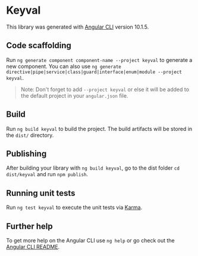 # Keyval

This library was generated with [Angular CLI](https://github.com/angular/angular-cli) version 10.1.5.

## Code scaffolding

Run `ng generate component component-name --project keyval` to generate a new component. You can also use `ng generate directive|pipe|service|class|guard|interface|enum|module --project keyval`.
> Note: Don't forget to add `--project keyval` or else it will be added to the default project in your `angular.json` file. 

## Build

Run `ng build keyval` to build the project. The build artifacts will be stored in the `dist/` directory.

## Publishing

After building your library with `ng build keyval`, go to the dist folder `cd dist/keyval` and run `npm publish`.

## Running unit tests

Run `ng test keyval` to execute the unit tests via [Karma](https://karma-runner.github.io).

## Further help

To get more help on the Angular CLI use `ng help` or go check out the [Angular CLI README](https://github.com/angular/angular-cli/blob/master/README.md).
